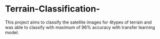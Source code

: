 # Terrain-Classification-
This project aims to classify the satellite images for 4types of terrain and was able to classify with maximum of 96% accuracy with transfer learning model.
